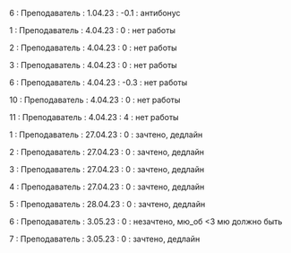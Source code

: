 6 : Преподаватель : 1.04.23 : -0.1 : антибонус
 
1 : Преподаватель : 4.04.23 : 0 : нет работы

2 : Преподаватель : 4.04.23 : 0 : нет работы

3 : Преподаватель : 4.04.23 : 0 : нет работы

6 : Преподаватель : 4.04.23 : -0.3 : нет работы

10 : Преподаватель : 4.04.23 : 0 : нет работы

11 : Преподаватель : 4.04.23 : 4 : нет работы

1 : Преподаватель : 27.04.23 : 0 : зачтено, дедлайн

2 : Преподаватель : 27.04.23 : 0 : зачтено, дедлайн

3 : Преподаватель : 27.04.23 : 0 : зачтено, дедлайн

4 : Преподаватель : 27.04.23 : 0 : зачтено, дедлайн

5 : Преподаватель : 28.04.23 : 0 : зачтено, дедлайн

6 : Преподаватель : 3.05.23 : 0 : незачтено, мю_об <3 мю должно быть

7 : Преподаватель : 3.05.23 : 0 : зачтено, дедлайн






